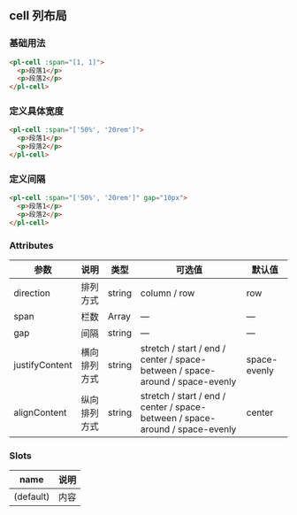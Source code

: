 ## cell 列布局

### 基础用法

```html
<pl-cell :span="[1, 1]">
  <p>段落1</p>
  <p>段落2</p>
</pl-cell>
```

### 定义具体宽度

```html
<pl-cell :span="['50%', '20rem']">
  <p>段落1</p>
  <p>段落2</p>
</pl-cell>
```

### 定义间隔

```html
<pl-cell :span="['50%', '20rem']" gap="10px">
  <p>段落1</p>
  <p>段落2</p>
</pl-cell>
```


### Attributes
| 参数      | 说明    | 类型      | 可选值       | 默认值   |
|---------- |-------- |---------- |-------------  |-------- |
| direction | 排列方式   | string  |   column / row            |    row     |
| span      | 栏数   | Array    | —   |     —    |
| gap       | 间隔   | string    | — | —   |
| justifyContent | 横向排列方式   | string    | stretch / start / end / center / space-between / space-around / space-evenly | space-evenly   |
| alignContent  | 纵向排列方式    | string   | stretch / start / end / center / space-between / space-around / space-evenly   | center   |

### Slots
| name      | 说明    | 
|---------- |-------- |
| (default)     |   内容   |
